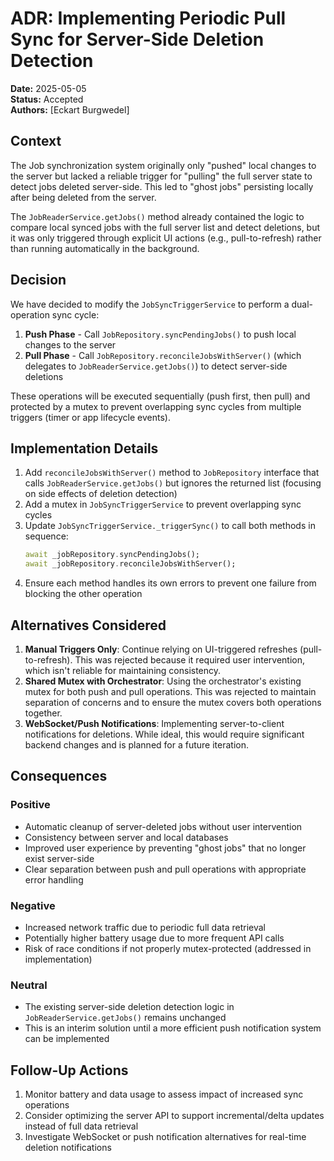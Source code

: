 # ADR: Implementing Periodic Pull Sync for Server-Side Deletion Detection

**Date:** 2025-05-05  
**Status:** Accepted  
**Authors:** [Eckart Burgwedel]

## Context

The Job synchronization system originally only "pushed" local changes to the server but lacked a reliable trigger for "pulling" the full server state to detect jobs deleted server-side. This led to "ghost jobs" persisting locally after being deleted from the server.

The `JobReaderService.getJobs()` method already contained the logic to compare local synced jobs with the full server list and detect deletions, but it was only triggered through explicit UI actions (e.g., pull-to-refresh) rather than running automatically in the background.

## Decision

We have decided to modify the `JobSyncTriggerService` to perform a dual-operation sync cycle:

1. **Push Phase** - Call `JobRepository.syncPendingJobs()` to push local changes to the server
2. **Pull Phase** - Call `JobRepository.reconcileJobsWithServer()` (which delegates to `JobReaderService.getJobs()`) to detect server-side deletions

These operations will be executed sequentially (push first, then pull) and protected by a mutex to prevent overlapping sync cycles from multiple triggers (timer or app lifecycle events).

## Implementation Details

1. Add `reconcileJobsWithServer()` method to `JobRepository` interface that calls `JobReaderService.getJobs()` but ignores the returned list (focusing on side effects of deletion detection)
2. Add a mutex in `JobSyncTriggerService` to prevent overlapping sync cycles
3. Update `JobSyncTriggerService._triggerSync()` to call both methods in sequence:
   ```dart
   await _jobRepository.syncPendingJobs();
   await _jobRepository.reconcileJobsWithServer();
   ```
4. Ensure each method handles its own errors to prevent one failure from blocking the other operation

## Alternatives Considered

1. **Manual Triggers Only**: Continue relying on UI-triggered refreshes (pull-to-refresh). This was rejected because it required user intervention, which isn't reliable for maintaining consistency.
2. **Shared Mutex with Orchestrator**: Using the orchestrator's existing mutex for both push and pull operations. This was rejected to maintain separation of concerns and to ensure the mutex covers both operations together.
3. **WebSocket/Push Notifications**: Implementing server-to-client notifications for deletions. While ideal, this would require significant backend changes and is planned for a future iteration.

## Consequences

### Positive

- Automatic cleanup of server-deleted jobs without user intervention
- Consistency between server and local databases
- Improved user experience by preventing "ghost jobs" that no longer exist server-side
- Clear separation between push and pull operations with appropriate error handling

### Negative

- Increased network traffic due to periodic full data retrieval
- Potentially higher battery usage due to more frequent API calls
- Risk of race conditions if not properly mutex-protected (addressed in implementation)

### Neutral

- The existing server-side deletion detection logic in `JobReaderService.getJobs()` remains unchanged
- This is an interim solution until a more efficient push notification system can be implemented

## Follow-Up Actions

1. Monitor battery and data usage to assess impact of increased sync operations
2. Consider optimizing the server API to support incremental/delta updates instead of full data retrieval
3. Investigate WebSocket or push notification alternatives for real-time deletion notifications 